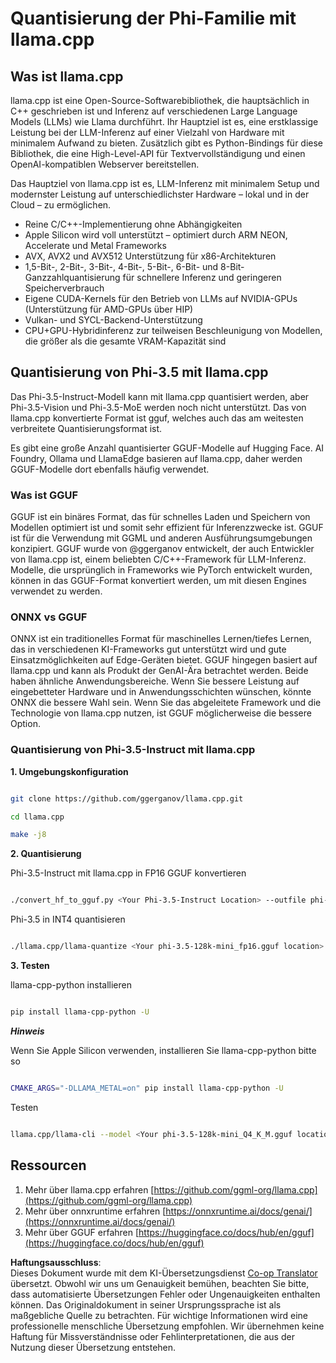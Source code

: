 <!--
CO_OP_TRANSLATOR_METADATA:
{
  "original_hash": "462bddc47427d8785f3c9fd817b346fe",
  "translation_date": "2025-07-16T22:05:42+00:00",
  "source_file": "md/01.Introduction/04/UsingLlamacppQuantifyingPhi.md",
  "language_code": "de"
}
-->
# **Quantisierung der Phi-Familie mit llama.cpp**

## **Was ist llama.cpp**

llama.cpp ist eine Open-Source-Softwarebibliothek, die hauptsächlich in C++ geschrieben ist und Inferenz auf verschiedenen Large Language Models (LLMs) wie Llama durchführt. Ihr Hauptziel ist es, eine erstklassige Leistung bei der LLM-Inferenz auf einer Vielzahl von Hardware mit minimalem Aufwand zu bieten. Zusätzlich gibt es Python-Bindings für diese Bibliothek, die eine High-Level-API für Textvervollständigung und einen OpenAI-kompatiblen Webserver bereitstellen.

Das Hauptziel von llama.cpp ist es, LLM-Inferenz mit minimalem Setup und modernster Leistung auf unterschiedlichster Hardware – lokal und in der Cloud – zu ermöglichen.

- Reine C/C++-Implementierung ohne Abhängigkeiten
- Apple Silicon wird voll unterstützt – optimiert durch ARM NEON, Accelerate und Metal Frameworks
- AVX, AVX2 und AVX512 Unterstützung für x86-Architekturen
- 1,5-Bit-, 2-Bit-, 3-Bit-, 4-Bit-, 5-Bit-, 6-Bit- und 8-Bit-Ganzzahlquantisierung für schnellere Inferenz und geringeren Speicherverbrauch
- Eigene CUDA-Kernels für den Betrieb von LLMs auf NVIDIA-GPUs (Unterstützung für AMD-GPUs über HIP)
- Vulkan- und SYCL-Backend-Unterstützung
- CPU+GPU-Hybridinferenz zur teilweisen Beschleunigung von Modellen, die größer als die gesamte VRAM-Kapazität sind

## **Quantisierung von Phi-3.5 mit llama.cpp**

Das Phi-3.5-Instruct-Modell kann mit llama.cpp quantisiert werden, aber Phi-3.5-Vision und Phi-3.5-MoE werden noch nicht unterstützt. Das von llama.cpp konvertierte Format ist gguf, welches auch das am weitesten verbreitete Quantisierungsformat ist.

Es gibt eine große Anzahl quantisierter GGUF-Modelle auf Hugging Face. AI Foundry, Ollama und LlamaEdge basieren auf llama.cpp, daher werden GGUF-Modelle dort ebenfalls häufig verwendet.

### **Was ist GGUF**

GGUF ist ein binäres Format, das für schnelles Laden und Speichern von Modellen optimiert ist und somit sehr effizient für Inferenzzwecke ist. GGUF ist für die Verwendung mit GGML und anderen Ausführungsumgebungen konzipiert. GGUF wurde von @ggerganov entwickelt, der auch Entwickler von llama.cpp ist, einem beliebten C/C++-Framework für LLM-Inferenz. Modelle, die ursprünglich in Frameworks wie PyTorch entwickelt wurden, können in das GGUF-Format konvertiert werden, um mit diesen Engines verwendet zu werden.

### **ONNX vs GGUF**

ONNX ist ein traditionelles Format für maschinelles Lernen/tiefes Lernen, das in verschiedenen KI-Frameworks gut unterstützt wird und gute Einsatzmöglichkeiten auf Edge-Geräten bietet. GGUF hingegen basiert auf llama.cpp und kann als Produkt der GenAI-Ära betrachtet werden. Beide haben ähnliche Anwendungsbereiche. Wenn Sie bessere Leistung auf eingebetteter Hardware und in Anwendungsschichten wünschen, könnte ONNX die bessere Wahl sein. Wenn Sie das abgeleitete Framework und die Technologie von llama.cpp nutzen, ist GGUF möglicherweise die bessere Option.

### **Quantisierung von Phi-3.5-Instruct mit llama.cpp**

**1. Umgebungskonfiguration**


```bash

git clone https://github.com/ggerganov/llama.cpp.git

cd llama.cpp

make -j8

```


**2. Quantisierung**

Phi-3.5-Instruct mit llama.cpp in FP16 GGUF konvertieren


```bash

./convert_hf_to_gguf.py <Your Phi-3.5-Instruct Location> --outfile phi-3.5-128k-mini_fp16.gguf

```

Phi-3.5 in INT4 quantisieren


```bash

./llama.cpp/llama-quantize <Your phi-3.5-128k-mini_fp16.gguf location> ./gguf/phi-3.5-128k-mini_Q4_K_M.gguf Q4_K_M

```


**3. Testen**

llama-cpp-python installieren


```bash

pip install llama-cpp-python -U

```

***Hinweis*** 

Wenn Sie Apple Silicon verwenden, installieren Sie llama-cpp-python bitte so


```bash

CMAKE_ARGS="-DLLAMA_METAL=on" pip install llama-cpp-python -U

```

Testen


```bash

llama.cpp/llama-cli --model <Your phi-3.5-128k-mini_Q4_K_M.gguf location> --prompt "<|user|>\nCan you introduce .NET<|end|>\n<|assistant|>\n"  --gpu-layers 10

```



## **Ressourcen**

1. Mehr über llama.cpp erfahren [https://github.com/ggml-org/llama.cpp](https://github.com/ggml-org/llama.cpp)  
2. Mehr über onnxruntime erfahren [https://onnxruntime.ai/docs/genai/](https://onnxruntime.ai/docs/genai/)  
3. Mehr über GGUF erfahren [https://huggingface.co/docs/hub/en/gguf](https://huggingface.co/docs/hub/en/gguf)

**Haftungsausschluss**:  
Dieses Dokument wurde mit dem KI-Übersetzungsdienst [Co-op Translator](https://github.com/Azure/co-op-translator) übersetzt. Obwohl wir uns um Genauigkeit bemühen, beachten Sie bitte, dass automatisierte Übersetzungen Fehler oder Ungenauigkeiten enthalten können. Das Originaldokument in seiner Ursprungssprache ist als maßgebliche Quelle zu betrachten. Für wichtige Informationen wird eine professionelle menschliche Übersetzung empfohlen. Wir übernehmen keine Haftung für Missverständnisse oder Fehlinterpretationen, die aus der Nutzung dieser Übersetzung entstehen.